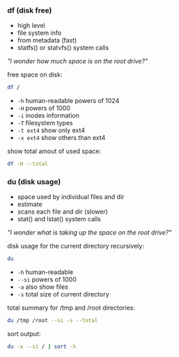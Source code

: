 ### df (disk free)
- high level
- file system info
- from metadata (fast)
- statfs() or statvfs() system calls

*"I wonder how much space is on the root drive?"*

free space on disk:
```bash
df /
```

- `-h` human-readable powers of 1024
- `-H` powers of 1000
- `-i` inodes information
- `-T` filesystem types
- `-t ext4` show only ext4
- `-x ext4` show others than ext4

show total amout of used space:
```bash
df -H --total
```

### du (disk usage)
- space used by individual files and dir
- estimate
- scans each file and dir (slower)
- stat() and lstat() system calls

*"I wonder what is taking up the space on the root drive?"*

disk usage for the current directory recursively:
```bash
du
```

- `-h` human-readable
- `--si` powers of 1000
- `-a` also show files
- `-s` total size of current directory

total summary for /tmp and /root directories:
```bash
du /tmp /root --si -s --total
```

sort output:
```bash
du -a --si / | sort -h
```

